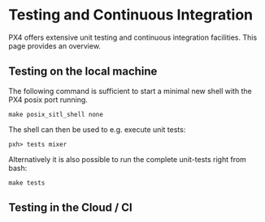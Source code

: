 # Testing and Continuous Integration

PX4 offers extensive unit testing and continuous integration facilities. This page provides an overview.

## Testing on the local machine

The following command is sufficient to start a minimal new shell with the PX4 posix port running.

```
make posix_sitl_shell none
```

The shell can then be used to e.g. execute unit tests:

```
pxh> tests mixer
```

Alternatively it is also possible to run the complete unit-tests right from bash:

```
make tests
```

## Testing in the Cloud / CI



